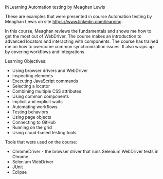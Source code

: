 INLearning
Automation testing by Meaghan Lewis

These are examples that were presented in course Automation testing by Meaghan Lewis on site https://www.linkedin.com/learning.


In this course, Meaghan reviews the fundamentals and shows me how to get the most out of WebDriver.
The course makes an introduction to advanced locators and interacting with components. 
The course has trained me on how to overcome common synchronization issues. 
It also wraps up by covering workflows and integrations. 


Learning Objectives:
* Using browser drivers and WebDriver 
* Inspecting elements 
* Executing JavaScript commands 
* Selecting a locator 
* Combining multiple CSS attributes 
* Using common components 
* Implicit and explicit waits 
* Automating workflows 
* Testing behaviors 
* Using page objects 
* Connecting to GitHub 
* Running on the grid 
* Using cloud-based testing tools


Tools that were used on the course:
* ChromeDriver - the browser driver that runs Selenium WebDriver tests in Chrome
* Selenium WebDriver
* JUnit
* Eclipse
